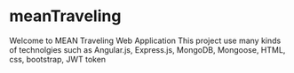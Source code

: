 # meanTraveling
Welcome to MEAN Traveling Web Application
This project use many kinds of technolgies such as Angular.js, Express.js, MongoDB, Mongoose, HTML, css, bootstrap, JWT token
